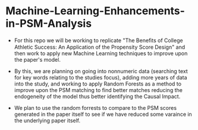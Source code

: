 # Machine-Learning-Enhancements-in-PSM-Analysis

* For this repo we will be working to replicate "The Beneﬁts of College Athletic Success: An Application of the Propensity Score Design" and then work to apply new Machine Learning techniques to improve upon the paper's model.

* By this, we are planning on going into nonnumeric data (searching text for key words relating to the studies focus), adding more years of data into the study, and working to apply Random Forests as a method to improve upon the PSM matching to find better matches reducing the endogeneity of the model thus better identifying the Causal Impact.
* We plan to use the random forrests to compare to the PSM scores generated in the paper itself to see if we have reduced some varaince in the underlying paper itself.
